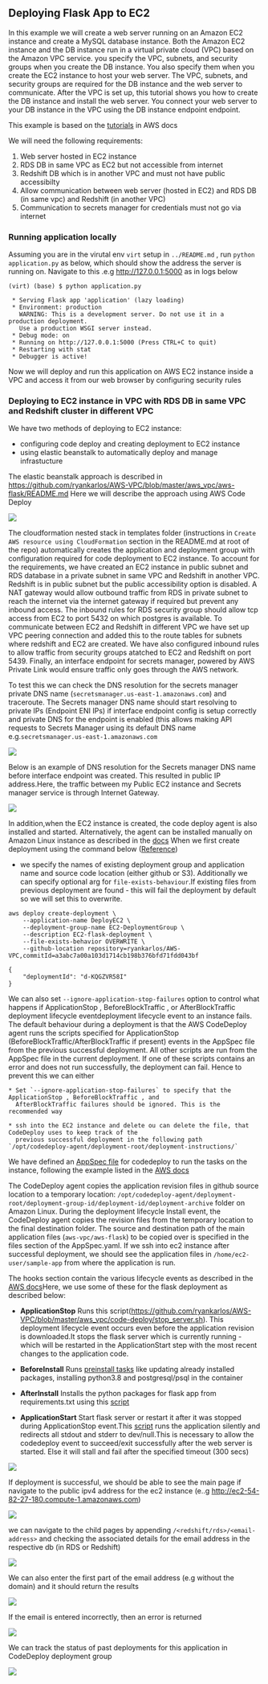 ## Deploying Flask App to EC2

In this example we will create a web server running on an Amazon EC2 instance and create a MySQL database instance.
Both the Amazon EC2 instance and the DB instance run in a virtual private cloud (VPC) based on the Amazon VPC service.
you specify the VPC, subnets, and security groups when you create the DB instance. You also specify them when you
create the EC2 instance to host your web server. The VPC, subnets, and security groups are required for the
DB instance and the web server to communicate. After the VPC is set up, this tutorial shows you how to create
the DB instance and install the web server. You connect your web server to your DB instance in the VPC using
the DB instance endpoint endpoint.

This example is based on the [tutorials](https://docs.aws.amazon.com/AmazonRDS/latest/UserGuide/CHAP_Tutorials.WebServerDB.CreateVPC.html#CHAP_Tutorials.WebServerDB.CreateVPC.VPCAndSubnets) in AWS docs 

We will need the following requirements:
1) Web server hosted in EC2 instance
2) RDS DB in same VPC as EC2 but not accessible from internet
3) Redshift DB which is in another VPC and must not have public accessibilty
4) Allow communication between web server (hosted in EC2) and RDS DB (in same vpc) and Redshift (in another VPC)
5) Communication to secrets manager for credentials must not go via internet

### Running application locally

Assuming you are in the virutal env `virt` setup in `../README.md` , run `python application.py`
as below, which should show the address the server is running on. Navigate to this .e.g
http://127.0.0.1:5000 as in logs below

```
(virt) (base) $ python application.py

 * Serving Flask app 'application' (lazy loading)
 * Environment: production
   WARNING: This is a development server. Do not use it in a production deployment.
   Use a production WSGI server instead.
 * Debug mode: on
 * Running on http://127.0.0.1:5000 (Press CTRL+C to quit)
 * Restarting with stat
 * Debugger is active!
```

Now we will deploy and run this application on AWS EC2 instance inside a VPC and access it from our
web browser by configuring security rules

### Deploying to EC2 instance in VPC with RDS DB in same VPC and Redshift cluster in different VPC

We have two methods of deploying to EC2 instance:

* configuring code deploy  and creating deployment to EC2 instance
* using elastic beanstalk to automatically deploy and manage infrastucture

The elastic beanstalk approach is described in https://github.com/ryankarlos/AWS-VPC/blob/master/aws_vpc/aws-flask/README.md
Here we will describe the approach using AWS Code Deploy

![](../../screenshots/codedeploy-ec2-rds-redshift-different-vpc.png) 

The cloudformation nested stack in templates folder (instructions in `Create AWS resource using CloudFormation` section
in the README.md at root of the repo) automatically creates the application and
deployment group with configuration required for code deployment to EC2 instance. To account for the requirements, we have created an EC2 instance in public subnet and RDS database in a private subnet in same VPC and Redshift in another VPC. Redshift is in public subnet but the public accessibility option is disabled.
A NAT gateway would allow outbound traffic from RDS in private subnet to reach the internet via the internet gateway if required
but prevent any inbound access. The inbound rules for RDS security group should allow tcp access from EC2 to port 5432 on which postgres is available.
To communicate between EC2 and Redshift in different VPC we have set up VPC peering connection and added this to the route tables for subnets where redshift and EC2 are created. We have also configured inbound rules to allow traffic from security groups atatched to EC2 and Redshift on port 5439.
Finally, an interface endpoint for secrets manager, powered by AWS Private Link would ensure traffic only goes through the AWS network.

To test this we can check the DNS resolution for the secrets manager private DNS name (`secretsmanager.us-east-1.amazonaws.com`)  and traceroute. The Secrets manager DNS name should start resolving to private IPs (Endpoint ENI IPs) if interface endpoint config is setup correctly and private DNS for the endpoint is enabled (this allows making API requests to Secrets Manager using its default DNS name e.g.`secretsmanager.us-east-1.amazonaws.com`

![](../../screenshots/trace-route-pre-interface-endpoint.png) 

Below is an example of DNS resolution for the Secrets manager DNS name before interface endpoint was created. This resulted in public IP
address.Here, the traffic between my Public EC2 instance and Secrets manager service is through Internet Gateway.

![](../../screenshots/trace-route-post-interface-endpoint.png) 

In addition,when the EC2 instance is created, the code deploy agent is also installed and started.
Alternatively, the agent can be installed manually on Amazon Linux instance as described in the [docs](https://docs.aws.amazon.com/codedeploy/latest/userguide/codedeploy-agent-operations-install-linux.html)
When we first create deployment using the command below ([Reference](https://docs.aws.amazon.com/cli/latest/reference/deploy/create-deployment.html))
- we specify the names of existing  deployment group and application name and source code location (either github or S3).
Additionally we can specify optional arg for `file-exists-behaviour`.If existing files from
previous deployment are found - this will fail the deployment by default so we will set  this to overwrite.

```
aws deploy create-deployment \
    --application-name DeployEC2 \
    --deployment-group-name EC2-DeploymentGroup \
    --description EC2-flask-deployment \
    --file-exists-behavior OVERWRITE \
    --github-location repository=ryankarlos/AWS-VPC,commitId=a3abc7a00a103d1714cb198b376bfd71fdd043bf

{
    "deploymentId": "d-KQGZVR58I"
}
```

 We can also set `--ignore-application-stop-failures` option to control what happens if ApplicationStop ,
  BeforeBlockTraffic , or AfterBlockTraffic deployment lifecycle eventdeployment lifecycle event to an
  instance fails. The default behaviour during a deployment is that the AWS CodeDeploy agent runs the
  scripts specified for ApplicationStop (BeforeBlockTraffic/AfterBlockTraffic if present) events
  in the AppSpec file from the previous successful deployment.
All other scripts are run from the AppSpec file in the current deployment. If one of these scripts contains
  an error and  does not run successfully, the deployment can fail. Hence to prevent this we can either

    * Set `--ignore-application-stop-failures` to specify that the ApplicationStop , BeforeBlockTraffic , and
      AfterBlockTraffic failures should be ignored. This is the recommended way

    * ssh into the EC2 instance and delete ou can delete the file, that CodeDeploy uses to keep track of the
      previous successful deployment in the following path `/opt/codedeploy-agent/deployment-root/deployment-instructions/`

We have defined an [AppSpec file](https://github.com/ryankarlos/AWS-VPC/blob/master/appspec.yml) for codedeploy to run the tasks
on the instance, following the example listed in the [AWS docs](https://docs.aws.amazon.com/codedeploy/latest/userguide/reference-appspec-file.html#appspec-reference-server)

The CodeDeploy agent copies the application revision files in github source location to a temporary location:
`/opt/codedeploy-agent/deployment-root/deployment-group-id/deployment-id/deployment-archive` folder on
Amazon Linux. During the deployment lifecycle Install event, the CodeDeploy agent copies the revision files
from the temporary location to the final destination folder.
The source and destination path of the main application files (`aws-vpc/aws-flask`) to be copied over is
specified in  the files section of the AppSpec.yaml. If we ssh into ec2 instance after successful deployment,
we should see the application files in `/home/ec2-user/sample-app` from where the application is run.

The hooks section contain the various lifecycle events as described in the [AWS docs](https://docs.aws.amazon.com/codedeploy/latest/userguide/reference-appspec-file-structure-hooks.html)Here, we use some of these for the flask deployment as described below:

* **ApplicationStop** 
Runs this script(https://github.com/ryankarlos/AWS-VPC/blob/master/aws_vpc/code-deploy/stop_server.sh). This deployment lifecycle event occurs even before the application revision is downloaded.It stops the flask server which is currently running - which will be restarted in the ApplicationStart step with the most recent changes to the application code.

* **BeforeInstall** 
Runs [preinstall tasks](https://github.com/ryankarlos/AWS-VPC/blob/master/aws_vpc/code-deploy/install_dependencies.sh) like updating already installed packages, installing python3.8 and postgresql/psql in the container

* **AfterInstall** 
Installs the python packages for flask app from requirements.txt using this [script](https://github.com/ryankarlos/AWS-VPC/blob/master/aws_vpc/code-deploy/install_pip_requirements.sh)

* **ApplicationStart** 
Start flask server  or restart it after it was stopped during ApplicationStop event.This [script](https://github.com/ryankarlos/AWS-VPC/blob/master/aws_vpc/code-deploy/start_server.sh) runs the application silently and redirects all stdout and stderr to dev/null.This is necessary to allow the codedeploy event to succeed/exit successfully after the web server is started. Else it will stall and fail after the specified timeout (300 secs)

![](../../screenshots/code-deploy-console-successful-deployment-stages.png) 

If deployment is successful, we should be able to see the main page if navigate to the public ipv4 address for the ec2 instance (e..g
http://ec2-54-82-27-180.compute-1.amazonaws.com)

![](../../screenshots/flask-website/main-page.png) 


we can navigate to the child pages by appending `/<redshift/rds>/<email-address>` and checking the associated details for the email address in
the respective db (in RDS or Redshift)

![](../../screenshots/flask-website/rds-email-filter-result.png) 

We can also enter the first part of the email address (e.g without the domain) and it should return the results

![](../../screenshots/flask-website/email-filter-part-address.png) 

If the email is entered incorrectly, then an error is returned

![](../../screenshots/flask-website/error-message.png) 

We can track the status of past deployments for this application in  CodeDeploy deployment group

![](../../screenshots/code-deploy-deployment-group-status.png)
